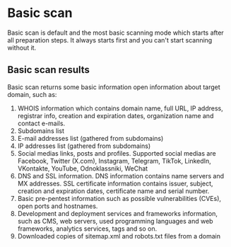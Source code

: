 # Basic scan

Basic scan is default and the most basic scanning mode which starts after all preparation steps. It always starts first and you can't start scanning without it.
 
## Basic scan results

Basic scan returns some basic information open information about target domain, such as:

1. WHOIS information which contains domain name, full URL, IP address, registrar info, creation and expiration dates, organization name and contact e-mails. 
2. Subdomains list
3. E-mail addresses list (gathered from subdomains)
4. IP addresses list (gathered from subdomains)
5. Social medias links, posts and profiles. Supported social medias are Facebook, Twitter (X.com), Instagram, Telegram, TikTok, LinkedIn, VKontakte, YouTube, Odnoklassniki, WeChat
6. DNS and SSL information. DNS information contains name servers and MX addresses. SSL certificate information contains issuer, subject, creation and expiration dates, certificate name and serial number.
7. Basic pre-pentest information such as possible vulnerabilities (CVEs), open ports and hostnames.
8. Development and deployment services and frameworks information, such as CMS, web servers, used programming languages and web frameworks, analytics services, tags and so on. 
9. Downloaded copies of sitemap.xml and robots.txt files from a domain
     
